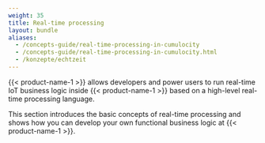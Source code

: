 ```yaml
---
weight: 35
title: Real-time processing
layout: bundle
aliases:
  - /concepts-guide/real-time-processing-in-cumulocity
  - /concepts-guide/real-time-processing-in-cumulocity.html
  - /konzepte/echtzeit
---
```


{{< product-name-1 >}} allows developers and power users to run real-time IoT business logic inside {{< product-name-1 >}} based on a high-level real-time processing language.

This section introduces the basic concepts of real-time processing and shows how you can develop your own functional business logic at {{< product-name-1 >}}.
